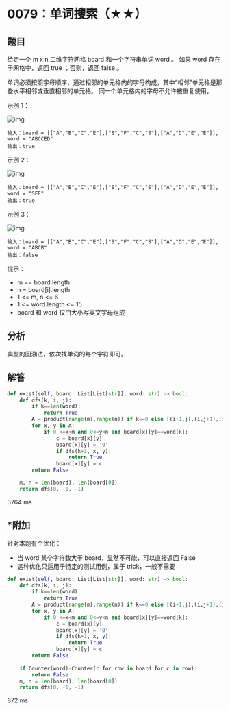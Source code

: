 # 0079：单词搜索（★★）


## 题目

给定一个 m x n 二维字符网格 board 和一个字符串单词 word 。
如果 word 存在于网格中，返回 true ；否则，返回 false 。

单词必须按照字母顺序，通过相邻的单元格内的字母构成，其中“相邻”单元格是那些水平相邻或垂直相邻的单元格。
同一个单元格内的字母不允许被重复使用。

示例 1：

![img](https://assets.leetcode.com/uploads/2020/11/04/word2.jpg)

    输入：board = [["A","B","C","E"],["S","F","C","S"],["A","D","E","E"]], word = "ABCCED"
    输出：true
示例 2：

![img](https://assets.leetcode.com/uploads/2020/11/04/word-1.jpg)

    输入：board = [["A","B","C","E"],["S","F","C","S"],["A","D","E","E"]], word = "SEE"
    输出：true
示例 3：

![img](https://assets.leetcode.com/uploads/2020/10/15/word3.jpg)
    
    输入：board = [["A","B","C","E"],["S","F","C","S"],["A","D","E","E"]], word = "ABCB"
    输出：false
	
提示：
- m == board.length
- n = board[i].length
- 1 <= m, n <= 6
- 1 <= word.length <= 15
- board 和 word 仅由大小写英文字母组成
 
## 分析

典型的回溯法，依次找单词的每个字符即可。

## 解答

```python
def exist(self, board: List[List[str]], word: str) -> bool:
    def dfs(k, i, j):
        if k==len(word):
            return True
        A = product(range(m),range(n)) if k==0 else [(i+1,j),(i,j+1),(i-1,j),(i,j-1)]
        for x, y in A:
            if 0 <=x<m and 0<=y<n and board[x][y]==word[k]:
                c = board[x][y]
                board[x][y] = '0'
                if dfs(k+1, x, y):
                    return True
                board[x][y] = c
        return False

    m, n = len(board), len(board[0])
    return dfs(0, -1, -1)
```
3764 ms

## *附加

针对本题有个优化：
- 当 word 某个字符数大于 board，显然不可能，可以直接返回 False
- 这种优化只适用于特定的测试用例，属于 trick，一般不需要

```python
def exist(self, board: List[List[str]], word: str) -> bool:
    def dfs(k, i, j):
        if k==len(word):
            return True
        A = product(range(m),range(n)) if k==0 else [(i+1,j),(i,j+1),(i-1,j),(i,j-1)]
        for x, y in A:
            if 0 <=x<m and 0<=y<n and board[x][y]==word[k]:
                c = board[x][y]
                board[x][y] = '0'
                if dfs(k+1, x, y):
                    return True
                board[x][y] = c
        return False
    
    if Counter(word)-Counter(c for row in board for c in row):
        return False
    m, n = len(board), len(board[0])
    return dfs(0, -1, -1)
```
872 ms
